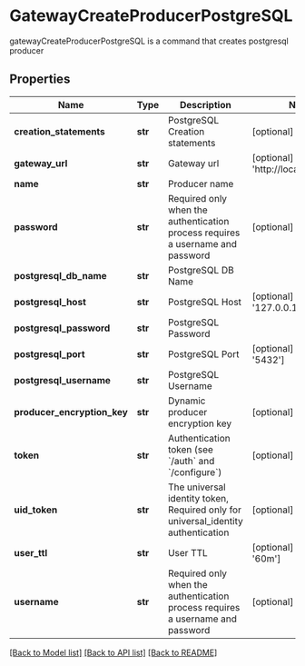 # GatewayCreateProducerPostgreSQL

gatewayCreateProducerPostgreSQL is a command that creates postgresql producer
## Properties
Name | Type | Description | Notes
------------ | ------------- | ------------- | -------------
**creation_statements** | **str** | PostgreSQL Creation statements | [optional] 
**gateway_url** | **str** | Gateway url | [optional] [default to 'http://localhost:8000']
**name** | **str** | Producer name | 
**password** | **str** | Required only when the authentication process requires a username and password | [optional] 
**postgresql_db_name** | **str** | PostgreSQL DB Name | 
**postgresql_host** | **str** | PostgreSQL Host | [optional] [default to '127.0.0.1']
**postgresql_password** | **str** | PostgreSQL Password | 
**postgresql_port** | **str** | PostgreSQL Port | [optional] [default to '5432']
**postgresql_username** | **str** | PostgreSQL Username | 
**producer_encryption_key** | **str** | Dynamic producer encryption key | [optional] 
**token** | **str** | Authentication token (see &#x60;/auth&#x60; and &#x60;/configure&#x60;) | [optional] 
**uid_token** | **str** | The universal identity token, Required only for universal_identity authentication | [optional] 
**user_ttl** | **str** | User TTL | [optional] [default to '60m']
**username** | **str** | Required only when the authentication process requires a username and password | [optional] 

[[Back to Model list]](../README.md#documentation-for-models) [[Back to API list]](../README.md#documentation-for-api-endpoints) [[Back to README]](../README.md)


